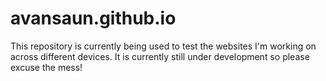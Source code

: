 # avansaun.github.io
This repository is currently being used to test the websites I'm working on across different devices. 
It is currently still under development so please excuse the mess!
